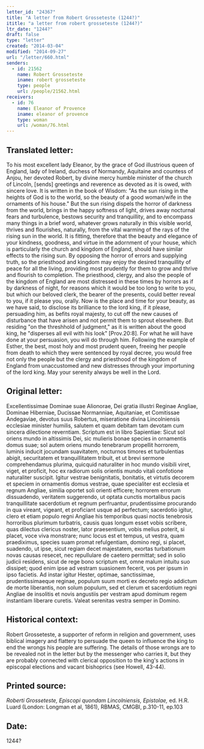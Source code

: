 ```yaml
---
letter_id: "24367"
title: "A letter from Robert Grosseteste (1244?)"
ititle: "a letter from robert grosseteste (1244?)"
ltr_date: "1244?"
draft: false
type: "letter"
created: "2014-03-04"
modified: "2014-09-27"
url: "/letter/660.html"
senders:
  - id: 21562
    name: Robert Grosseteste
    iname: robert grosseteste
    type: people
    url: /people/21562.html
receivers:
  - id: 76
    name: Eleanor of Provence
    iname: eleanor of provence
    type: woman
    url: /woman/76.html
---
```

<h2> Translated letter:</h2>To his most excellent lady Eleanor, by the grace of God illustrious queen of England, lady of Ireland, duchess of Normandy, Aquitaine and countess of Anjou, her devoted Robert, by divine mercy humble minister of the church of Lincoln, [sends] greetings and reverence as devoted as it is owed, with sincere love.
It is written in the book of Wisdom:  "As the sun rising in the heights of God is to the world, so the beauty of a good woman/wife in the ornaments of his house."  But the sun rising dispels the horror of darkness from the world, brings in the happy softness of light, drives away nocturnal fears and turbulence, bestows security and tranquillity, and to encompass many things in a brief word, whatever grows naturally in this visible world, thrives and flourishes, naturally, from the vital warming of the rays of the rising sun in the world.
It is fitting, therefore that the beauty and elegance of your kindness, goodness, and virtue in the adornment of your house, which is particularly the church and kingdom of England, should have similar effects to the rising sun.  By opposing the horror of errors and supplying truth, so the priesthood and kingdom may enjoy the desired tranquillity of peace for all the living, providing most prudently for them to grow and thrive and flourish to completion.  The priesthood, clergy, and also the people of the kingdom of England are most distressed in these times by horrors as if by darkness of night, for reasons which it would be too long to write to you, but which our beloved clerk, the bearer of the presents, could better reveal to you, if it please you, orally.
Now is the place and time for your beauty, as we have said, to disclose its brilliance to the lord king, if it please, persuading him, as befits royal majesty, to cut off the new causes of disturbance that have arisen and not permit them to sprout elsewhere.  But residing "on the threshhold of judgment," as it is written about the good king, he "disperses all evil with his look" [Prov.20:8].  For what he will have done at your persuasion, you will do through him.  Following the example of Esther, the best, most holy and most prudent queen, freeing her people from death to which they were sentenced by royal decree, you would free not only the people but the clergy and priesthood of the kingdom of England from unaccustomed and new distresses through your importuning of the lord king.
May your serenity always be well in the Lord.
<h2 class="mt-4"> Original letter:</h2>Excellentissimae Dominae suae Alionorae, Dei gratia illustri Reginae Angliae, Dominae Hiberniae, Ducissae Normanniae, Aquitaniae, et Comitissae Andegaviae, devotus suus Robertus, miseratione divina Lincolniensis ecclesiae minister humilis, salutem et quam debitam tam devotam cum sincera dilectione reverntiam.
Scriptum est in libro Sapientiae: Sicut sol oriens mundo in altissimis Dei, sic mulieris bonae species in ornamentis domus suae; sol autem oriens mundo tenebrarum propellit horrorem, luminis inducit jocundam suavitatem, nocturnos timores et turbulentias abigit, securitatem et tranquillitatem tribuit, et ut brevi sermone comprehendamus plurima, quicquid naturaliter in hoc mundo visibili viret, viget, et proficit, hoc ex radiorum solis orientis mundo vitali confotione naturaliter suscipit. Igitur vestrae benignitatis, bonitatis, et virtutis decorem et speciem in ornamentis domus vestrae, quae specialiter est ecclesia et regnum Angliae, similia oportet soli orienti efficere; horrorem errorum dissuadendo, veritatem suggerendo, ut optata cunctis mortalibus pacis tranquillitate sacerdotium et regnum perfruantur, prudentissime procurando in qua vireant, vigeant, et proficiant usque ad perfectum; sacerdotio igitur, clero et etiam populo regni Angliae his temporibus quasi noctis tenebrosis horroribus plurimum turbatris, causis quas longum esset vobis scribere, quas dilectus clericus noster, lator praesentium, vobis melius poterit, si placet, voce viva monstrare; nunc locus est et tempus, ut vestra, quam praediximus, species suam promat refulgentiam, domino regi, si placet, suadendo, ut ipse, sicut regiam decet majestatem, exortas turbationum novas causas resecet, nec repullulare de caetero permittat; sed in solio judicii residens, sicut de rege bono scriptum est, omne malum intuitu suo dissipet; quod enim ipse ad vestram suasionem fecerit, vos per ipsum in ipso facietis. Ad instar igitur Hester, optimae, sanctissimae, prudentissimaeque reginae, populum suum morti ex decreto regio addictum de morte liberantis, non solum populum, sed et clerum et sacerdotium regni Angliae de insolitis et novis angustiis per vestram apud dominum regem instantiam liberare curetis. Valeat serenitas vestra semper in Domino.
<h2 class="mt-4"> Historical context:</h2>Robert Grosseteste, a supporter of reform in religion and government, uses biblical imagery and flattery to persuade the queen to influence the king to end the wrongs his people are suffering.  The details of those wrongs are to be revealed not in the letter but by the messenger who carries it, but they are probably connected with clerical opposition to the king's actions in episcopal elections and vacant bishoprics (see Howell, 43-44).
<h2 class="mt-4"> Printed source:</h2><p><em>Roberti Grosseteste, Episcopi quondam Lincolniensis, Epistolae,</em> ed. H.R. Luard (London: Longman et al, 1861), RBMAS, CMGBI, p.310-11, ep.103</p><h2 class="mt-4"> Date:</h2>1244?